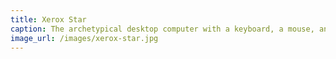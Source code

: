 ```yaml
---
title: Xerox Star
caption: The archetypical desktop computer with a keyboard, a mouse, and a graphical user interface, which is based on the desktop metaphor (windows, icons, folders) was first created at Xerox Parc during the 1970s and it has not changed significantly since then.
image_url: /images/xerox-star.jpg
---
```

